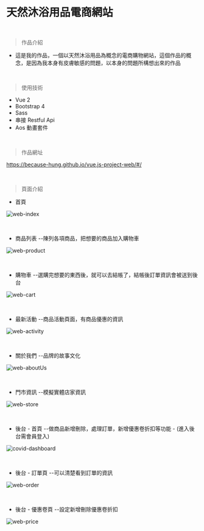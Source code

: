 # 天然沐浴用品電商網站

<br />

> 作品介紹
+ 這是我的作品，一個以天然沐浴用品為概念的電商購物網站，這個作品的概念，是因為我本身有皮膚敏感的問題，以本身的問題所構想出來的作品

<br />

> 使用技術
+ Vue 2 
+ Bootstrap 4
+ Sass
+ 串接 Restful Api
+ Aos 動畫套件

<br />

> 作品網址

https://because-hung.github.io/vue.js-project-web/#/

<br />

 
> 頁面介紹

+ 首頁  


![web-index](https://user-images.githubusercontent.com/63777618/204410987-29dd0f94-aa2f-4ccf-85d2-03a19453a604.png)

<br />

+ 商品列表 --陳列各項商品，把想要的商品加入購物車

![web-product](https://user-images.githubusercontent.com/63777618/204411051-2afa3550-e2a7-483c-ae94-97f7d81e8d0d.png)

<br />

+ 購物車 --選購完想要的東西後，就可以去結帳了，結帳後訂單資訊會被送到後台

![web-cart](https://user-images.githubusercontent.com/63777618/204411189-38b753b2-a9be-4068-83af-a5e0dd258488.png)


<br />

+ 最新活動 --商品活動頁面，有商品優惠的資訊


![web-activity](https://user-images.githubusercontent.com/63777618/204411236-424440b6-2ca0-4584-9670-7c71c135aaab.png)


<br />

+ 關於我們 --品牌的故事文化

![web-aboutUs](https://user-images.githubusercontent.com/63777618/204411262-c74a30f7-8e62-4938-83e0-c54644304c08.png)


<br />

+ 門市資訊 --模擬實體店家資訊

![web-store](https://user-images.githubusercontent.com/63777618/204411273-24681c0c-6c71-4fd1-bbf2-c9a81ac2c10d.png)


<br />

+ 後台 - 首頁 --做商品新增刪除，處理訂單，新增優惠卷折扣等功能 - (進入後台需會員登入)

![covid-dashboard](https://user-images.githubusercontent.com/63777618/204411327-a41d56ab-cb06-422c-92f6-ceaa68e069ed.png)

<br />

+ 後台 - 訂單頁 --可以清楚看到訂單的資訊

![web-order](https://user-images.githubusercontent.com/63777618/204412207-91d00759-0ff4-46ba-94f4-43f23d678862.png)


<br />

+ 後台 - 優惠卷頁 --設定新增刪除優惠卷折扣


![web-price](https://user-images.githubusercontent.com/63777618/204412196-b8e0b06d-2e4b-427d-8be0-607c330c0a95.png)


